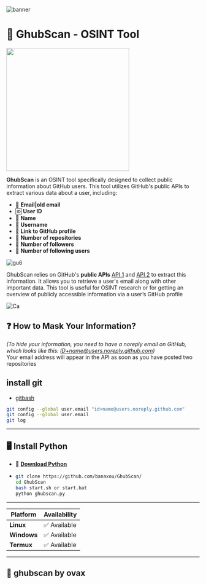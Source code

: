 ![banner](https://github.com/user-attachments/assets/6835a86e-c167-4622-ad7e-ce13b1884422)

# 🔎 GhubScan - OSINT Tool    
<img src="https://github.com/user-attachments/assets/157de8d0-a6e8-4385-a79c-890dbfe73960" width="320px" height="320">


**GhubScan** is an OSINT tool specifically designed to collect public information about GitHub users. This tool utilizes GitHub's public APIs to extract various data about a user, including: 

- 📧 **Email|old email**
- 🆔 **User ID**
- 📝 **Name**
- 🔑 **Username**
- 🔗 **Link to GitHub profile**
- 📂 **Number of repositories**
- 👥 **Number of followers**
- 👤 **Number of following users**
  
![gu6](https://github.com/user-attachments/assets/c2acf21a-4225-40b6-9bdb-1c8870456c00)

GhubScan relies on GitHub's **public APIs** [API 1](https://api.github.com/users/usergithub/events/public) and [API 2](https://api.github.com/users/usergithub) to extract this information. It allows you to retrieve a user's email along with other important data. This tool is useful for OSINT research or for getting an overview of publicly accessible information via a user’s GitHub profile



![Ca](https://github.com/user-attachments/assets/b3d99313-d102-4710-8fc7-096ac8324b7b)



## ❓ How to Mask Your Information?

*(To hide your information, you need to have a noreply email on GitHub, which looks like this: ID+name@users.noreply.github.com)*  
Your email address will appear in the API as soon as you have posted two repositories
## install git
- [gitbash](https://git-scm.com/downloads)
```bash
git config --global user.email "id+name@users.noreply.github.com"
git config --global user.email
git log
```
---

## 🖥️ Install Python  
- 🐍 **[Download Python](https://www.python.org/downloads/)**
- ``` bash
  git clone https://github.com/banaxou/GhubScan/
  cd GhubScan
  bash start.sh or start.bat
  python ghubscan.py
  ```
---

| Platform      | Availability         | 
|---------------|----------------------|
| **Linux**     | ✅ Available          |                
| **Windows**   | ✅ Available          | 
| **Termux**    | ✅ Available          | 


---
## **🪷 ghubscan by ovax**
